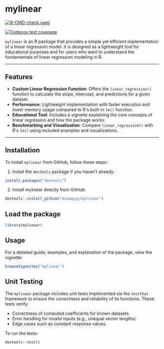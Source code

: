 # **mylinear**
[![R-CMD-check.yaml](https://github.com/miaowyyy/mylinear/actions/workflows/R-CMD-check.yaml/badge.svg)](https://github.com/miaowyyy/mylinear/actions/workflows/R-CMD-check.yaml)

[![Codecov test coverage](https://codecov.io/gh/miaowyyy/mylinear/graph/badge.svg)](https://app.codecov.io/gh/miaowyyy/mylinear)

`mylinear` is an R package that provides a simple yet efficient implementation of a linear regression model. It is designed as a lightweight tool for educational purposes and for users who want to understand the fundamentals of linear regression modeling in R.

---

## **Features**

- **Custom Linear Regression Function**: Offers the `linear_regression()` function to calculate the slope, intercept, and predictions for a given dataset.
- **Performance**: Lightweight implementation with faster execution and lower memory usage compared to R's built-in `lm()` function.
- **Educational Tool**: Includes a vignette explaining the core concepts of linear regression and how the package works.
- **Benchmarking and Visualization**: Compare `linear_regression()` with R's `lm()` using included examples and visualizations.

---

## **Installation**

To install `mylinear` from GitHub, follow these steps:

1. Install the `devtools` package if you haven’t already:
```r
install.packages("devtools")
```

2. Install mylinear directly from GitHub:
```r
devtools::install_github("miaowyyy/mylinear")
```

## **Load the package**
```r
library(mylinear)
```

## **Usage**
For a detailed guide, examples, and explanation of the package, view the vignette:
```r
browseVignettes("mylinear")
```


## **Unit Testing**

The `mylinear` package includes unit tests implemented via the `testthat` framework to ensure the correctness and reliability of its functions. These tests verify:

- Correctness of computed coefficients for known datasets.
- Error handling for invalid inputs (e.g., unequal vector lengths).
- Edge cases such as constant response values.

To run the tests:
```R
devtools::test()
```

